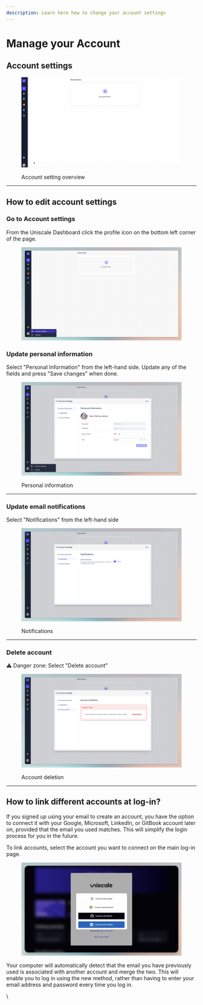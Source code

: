 ```yaml
---
description: Learn here how to change your account settings
---
```


# Manage your Account

## Account settings&#x20;

<figure><img src="../.gitbook/assets/CleanShot 2024-03-15 at 13.42.08.gif" alt=""><figcaption><p>Account setting overview </p></figcaption></figure>

***



## How to edit account settings&#x20;

### Go to Account settings

From the Uniscale Dashboard click the profile icon on the bottom left corner of the page.

<figure><img src="../.gitbook/assets/CleanShot 2024-03-15 at 14.12.19.png" alt=""><figcaption></figcaption></figure>

### Update personal information

Select "Personal Information" from the left-hand side. Update any of the fields and press "Save changes" when done.

<figure><img src="../.gitbook/assets/CleanShot 2024-03-15 at 14.15.01.png" alt=""><figcaption><p>Personal information</p></figcaption></figure>

***

### Update email notifications

Select "Notifications" from the left-hand side

<figure><img src="../.gitbook/assets/CleanShot 2024-03-15 at 14.17.04.png" alt=""><figcaption><p>Notifications</p></figcaption></figure>

***

### Delete account

:warning: Danger zone: Select "Delete account"&#x20;

<figure><img src="../.gitbook/assets/CleanShot 2024-03-15 at 14.18.27.png" alt=""><figcaption><p>Account deletion</p></figcaption></figure>

***

## How to link different accounts at log-in?&#x20;

If you signed up using your email to create an account, you have the option to connect it with your Google, Microsoft, LinkedIn, or GitBook account later on, provided that the email you used matches. This will simplify the login process for you in the future.

To link accounts, select the account you want to connect on the main log-in page.

<figure><img src="../.gitbook/assets/CleanShot 2024-03-18 at 09.31.06@2x.png" alt=""><figcaption></figcaption></figure>

Your computer will automatically detect that the email you have previously used is associated with another account and merge the two. This will enable you to log in using the new method, rather than having to enter your email address and password every time you log in.

\
